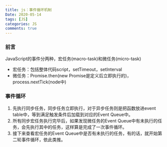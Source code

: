 ```yaml
---
title: js：事件循环机制
Date: 2020-05-14
tags: [JS]
categories: JS
comments: true
---
```


### 前言
JavaScript的事件分两种，宏任务(macro-task)和微任务(micro-task)
- 宏任务：包括整体代码script，setTimeout，setInterval
- 微任务：Promise.then(new Promise是定义后立即执行的)，process.nextTick(node中)

### 事件循环
1. 先执行同步任务，同步任务立即执行，对于异步任务则是把函数放进event table中，等到满足触发条件后加载到对应的Event Queue中。
2. 所有同步宏任务执行完毕后，如果发现微任务的Event Queue中有未执行的任务，会先执行其中的任务，这样算是完成了一次事件循环。
3. 接下来查看宏任务的Event Queue中是否有未执行的任务，有的话，就开始第二轮事件循环，依此类推。